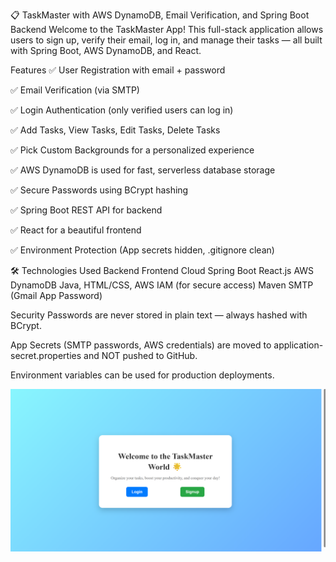 📋 TaskMaster with AWS DynamoDB, Email Verification, and Spring Boot Backend
Welcome to the TaskMaster App!
This full-stack application allows users to sign up, verify their email, log in, and manage their tasks — all built with Spring Boot, AWS DynamoDB, and React.

Features
✅ User Registration with email + password

✅ Email Verification (via SMTP)

✅ Login Authentication (only verified users can log in)

✅ Add Tasks, View Tasks, Edit Tasks, Delete Tasks

✅ Pick Custom Backgrounds for a personalized experience

✅ AWS DynamoDB is used for fast, serverless database storage

✅ Secure Passwords using BCrypt hashing

✅ Spring Boot REST API for backend

✅ React for a beautiful frontend

✅ Environment Protection (App secrets hidden, .gitignore clean)

🛠 Technologies Used
Backend	Frontend	Cloud
Spring Boot	React.js	AWS DynamoDB
Java, HTML/CSS, AWS IAM (for secure access)
Maven		SMTP (Gmail App Password)

Security
Passwords are never stored in plain text — always hashed with BCrypt.

App Secrets (SMTP passwords, AWS credentials) are moved to application-secret.properties and NOT pushed to GitHub.

Environment variables can be used for production deployments.



[![Watch the Demo](demo_thumbnail.png)]([https://drive.google.com/file/d/16fsQ2GzppsAkmMwHf390DImAcGtlD2My/view](https://drive.google.com/file/d/16fsQ2GzppsAkmMwHf390DImAcGtlD2My/view?usp=drive_link))

